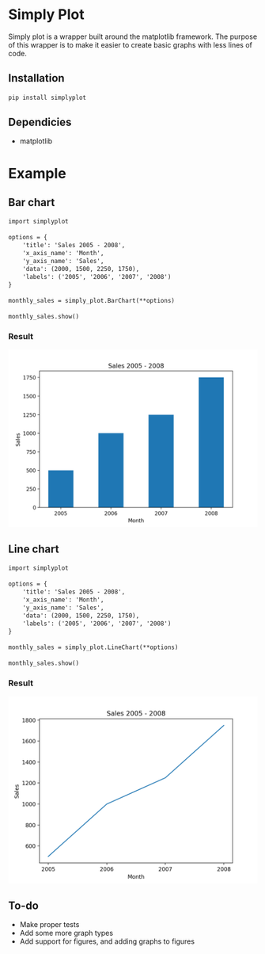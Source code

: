 # Simply Plot

Simply plot is a wrapper built around the matplotlib framework. The purpose of
this wrapper is to make it easier to create basic graphs with less lines of code.

## Installation
```bash
pip install simplyplot
```

## Dependicies

- matplotlib

# Example
## Bar chart
```language=python
import simplyplot

options = {
	'title': 'Sales 2005 - 2008',
	'x_axis_name': 'Month',
	'y_axis_name': 'Sales',
	'data': (2000, 1500, 2250, 1750),
	'labels': ('2005', '2006', '2007', '2008')
}

monthly_sales = simply_plot.BarChart(**options)

monthly_sales.show()
```

### Result

![Test](example_images/bar_chart_example.png)

## Line chart

```language=python
import simplyplot

options = {
	'title': 'Sales 2005 - 2008',
	'x_axis_name': 'Month',
	'y_axis_name': 'Sales',
	'data': (2000, 1500, 2250, 1750),
	'labels': ('2005', '2006', '2007', '2008')
}

monthly_sales = simply_plot.LineChart(**options)

monthly_sales.show()
```

### Result

![Test](example_images/line_chart_example.png)

## To-do

- Make proper tests
- Add some more graph types
- Add support for figures, and adding graphs to figures
